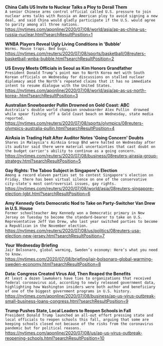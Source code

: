 **China Calls US Invite to Nuclear Talks a Ploy to Derail Them**\
`A senior Chinese arms control official called U.S. pressure to join nuclear arms talks with Russia an American ploy to avoid signing a new deal, and said China would gladly participate if the U.S. would agree to parity among all three nations.`\
https://nytimes.com/aponline/2020/07/08/world/asia/ap-as-china-us-russia-nuclear.html?searchResultPosition=1

**WNBA Players Reveal Ugly Living Conditions in 'Bubble'**\
`Worms. Mouse traps. Bed bugs.`\
https://nytimes.com/reuters/2020/07/08/sports/basketball/08reuters-basketball-wnba-bubble.html?searchResultPosition=2

**US Envoy Meets Officials in Seoul as Kim Honors Grandfather**\
`President Donald Trump’s point man to North Korea met with South Korean officials on Wednesday for discussions on stalled nuclear diplomacy amid the North’s repeated claims that it has no immediate intent to resume dialogue with the United States. `\
https://nytimes.com/aponline/2020/07/08/world/asia/ap-as-us-north-korea-.html?searchResultPosition=3

**Australian Snowboarder Pullin Drowned on Gold Coast: ABC**\
`Australia's double world champion snowboarder Alex Pullin  drowned while spear fishing off a Gold Coast beach on Wednesday, state media reported.`\
https://nytimes.com/reuters/2020/07/08/sports/olympics/08reuters-olympics-australia-pullin.html?searchResultPosition=4

**AirAsia in Trading Halt After Auditor Notes 'Going Concern' Doubts**\
`Shares in Malaysia's AirAsia Group Bhd were halted on Wednesday after its auditor said there were material uncertainties that cast doubt on the budget carrier's ability to continue as a going concern.`\
https://nytimes.com/reuters/2020/07/08/business/08reuters-airasia-group-strategy.html?searchResultPosition=5

**Gay Rights: The Taboo Subject in Singapore's Election**\
`Among a record eleven parties set to contest Singapore's election on Friday, there has been virtual silence on one of the conservative city-state's most controversial issues, gay rights.`\
https://nytimes.com/reuters/2020/07/08/world/asia/08reuters-singapore-election-lgbt.html?searchResultPosition=6

**Amy Kennedy Gets Democratic Nod to Take on Party-Switcher Van Drew in U.S. House**\
`Former schoolteacher Amy Kennedy won a Democratic primary in New Jersey on Tuesday to become the standard-bearer to take on U.S. Representative Jeff Van Drew, who last year switched parties to become a Republican in the November election.`\
https://nytimes.com/reuters/2020/07/08/us/politics/08reuters-usa-election-new-jersey.html?searchResultPosition=7

**Your Wednesday Briefing**\
`Jair Bolsonaro, global warming, Sweden’s economy: Here’s what you need to know.`\
https://nytimes.com/2020/07/08/briefing/jair-bolsonaro-global-warming-sweden-economy.html?searchResultPosition=8

**Data: Congress Created Virus Aid, Then Reaped the Benefits**\
`At least a dozen lawmakers have ties to organizations that received federal coronavirus aid, according to newly released government data, highlighting how Washington insiders were both author and beneficiary of one of the biggest government programs in U.S. history.`\
https://nytimes.com/aponline/2020/07/08/business/ap-us-virus-outbreak-small-business-loans-congress.html?searchResultPosition=9

**Trump Pushes State, Local Leaders to Reopen Schools in Fall**\
`President Donald Trump launched an all-out effort pressing state and local officials to reopen schools this fall, arguing that some are keeping schools closed not because of the risks from the coronavirus pandemic but for political reasons.`\
https://nytimes.com/aponline/2020/07/08/us/ap-us-virus-outbreak-reopening-schools.html?searchResultPosition=10

